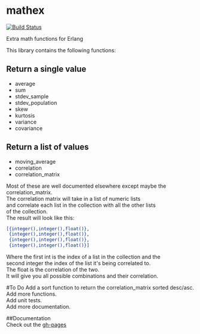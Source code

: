mathex
======
[![Build Status](https://api.travis-ci.org/nisbus/mathex.png?branch=master)](https://api.travis-ci.org/nisbus/mathex.png?branch=master) 

Extra math functions for Erlang

This library contains the following functions:

## Return a single value  
  
* average  
* sum  
* stdev_sample  
* stdev_population  
* skew  
* kurtosis  
* variance  
* covariance  

## Return a list of values  
  
* moving_average  
* correlation   
* correlation_matrix 
  
Most of these are well documented elsewhere except maybe the  
correlation_matrix.  
The correlation matrix will take in a list of numeric lists  
and correlate each list in the collection with all the other lists  
of the collection.  
The result will look like this:  
  
```erlang
[{integer(),integer(),float()},
 {integer(),integer(),float()},
 {integer(),integer(),float()},
 {integer(),integer(),float()}]
```
  
Where the first int is the index of a list in the collection and the   
second integer the index of the list it's being correlated to.  
The float is the correlation of the two.  
It will give you all possible combinations and their correlation.  
  
  
#To Do
Add a sort function to return the correlation_matrix sorted desc/asc.  
Add more functions.  
Add unit tests.  
Add more documentation.  
  
  
##Documentation  
Check out the [gh-pages](http://nisbus.github.com/mathex)
